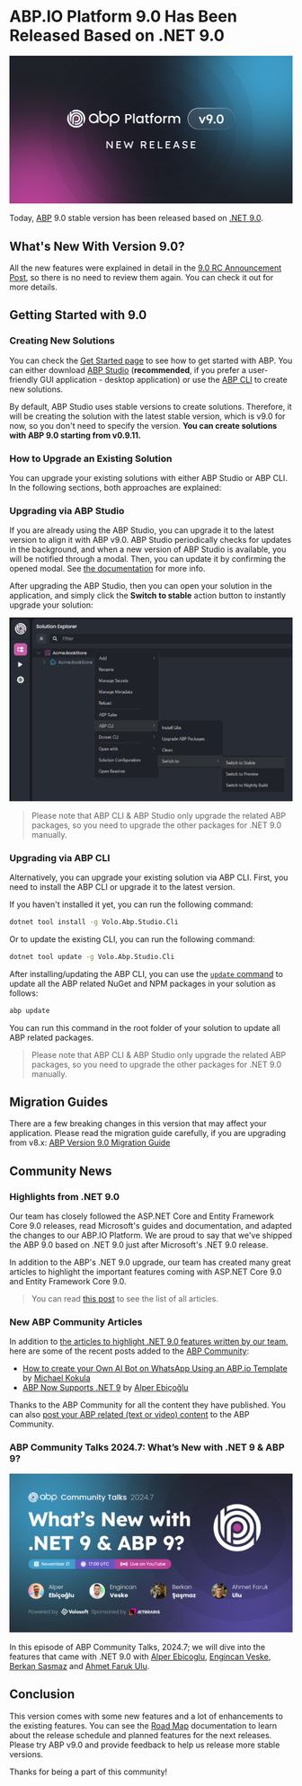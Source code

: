# ABP.IO Platform 9.0 Has Been Released Based on .NET 9.0

![](cover-image.png)

Today, [ABP](https://abp.io/) 9.0 stable version has been released based on [.NET 9.0](https://dotnet.microsoft.com/en-us/download/dotnet/9.0).

## What's New With Version 9.0?

All the new features were explained in detail in the [9.0 RC Announcement Post](https://abp.io/blog/announcing-abp-9-0-release-candidate), so there is no need to review them again. You can check it out for more details. 

## Getting Started with 9.0

### Creating New Solutions

You can check the [Get Started page](https://abp.io/get-started) to see how to get started with ABP. You can either download [ABP Studio](https://abp.io/get-started#abp-studio-tab) (**recommended**, if you prefer a user-friendly GUI application - desktop application) or use the [ABP CLI](https://abp.io/docs/latest/cli) to create new solutions.

By default, ABP Studio uses stable versions to create solutions. Therefore, it will be creating the solution with the latest stable version, which is v9.0 for now, so you don't need to specify the version. **You can create solutions with ABP 9.0 starting from v0.9.11.**

### How to Upgrade an Existing Solution

You can upgrade your existing solutions with either ABP Studio or ABP CLI. In the following sections, both approaches are explained:

### Upgrading via ABP Studio

If you are already using the ABP Studio, you can upgrade it to the latest version to align it with ABP v9.0. ABP Studio periodically checks for updates in the background, and when a new version of ABP Studio is available, you will be notified through a modal. Then, you can update it by confirming the opened modal. See [the documentation](https://abp.io/docs/latest/studio/installation#upgrading) for more info.

After upgrading the ABP Studio, then you can open your solution in the application, and simply click the **Switch to stable** action button to instantly upgrade your solution:

![](switch-to-stable.png)

> Please note that ABP CLI & ABP Studio only upgrade the related ABP packages, so you need to upgrade the other packages for .NET 9.0 manually. 

### Upgrading via ABP CLI

Alternatively, you can upgrade your existing solution via ABP CLI. First, you need to install the ABP CLI or upgrade it to the latest version.

If you haven't installed it yet, you can run the following command:

```bash
dotnet tool install -g Volo.Abp.Studio.Cli
```

Or to update the existing CLI, you can run the following command:

```bash
dotnet tool update -g Volo.Abp.Studio.Cli
```

After installing/updating the ABP CLI, you can use the [`update` command](https://abp.io/docs/latest/CLI#update) to update all the ABP related NuGet and NPM packages in your solution as follows:

```bash
abp update
```

You can run this command in the root folder of your solution to update all ABP related packages.

> Please note that ABP CLI & ABP Studio only upgrade the related ABP packages, so you need to upgrade the other packages for .NET 9.0 manually. 

## Migration Guides

There are a few breaking changes in this version that may affect your application. Please read the migration guide carefully, if you are upgrading from v8.x: [ABP Version 9.0 Migration Guide](https://abp.io/docs/9.0/release-info/migration-guides/abp-9-0)

## Community News

### Highlights from .NET 9.0

Our team has closely followed the ASP.NET Core and Entity Framework Core 9.0 releases, read Microsoft's guides and documentation, and adapted the changes to our ABP.IO Platform. We are proud to say that we've shipped the ABP 9.0 based on .NET 9.0 just after Microsoft's .NET 9.0 release.

In addition to the ABP's .NET 9.0 upgrade, our team has created many great articles to highlight the important features coming with ASP.NET Core 9.0 and Entity Framework Core 9.0.

> You can read [this post](https://volosoft.com/blog/Highlights-for-ASP-NET-Entity-Framework-Core-NET-9-0) to see the list of all articles.

### New ABP Community Articles

In addition to [the articles to highlight .NET 9.0 features written by our team](https://volosoft.com/blog/Highlights-for-ASP-NET-Entity-Framework-Core-NET-9-0), here are some of the recent posts added to the [ABP Community](https://abp.io/community):

* [How to create your Own AI Bot on WhatsApp Using an ABP.io Template](https://abp.io/community/articles/how-to-create-your-own-ai-bot-on-whatsapp-using-the-abp-framework-c6jgvt9c) by [Michael Kokula](https://abp.io/community/members/Michal_Kokula)
* [ABP Now Supports .NET 9](https://abp.io/community/articles/abp-now-supports-.net-9-zpkznc4f) by [Alper Ebiçoğlu](https://x.com/alperebicoglu)

Thanks to the ABP Community for all the content they have published. You can also [post your ABP related (text or video) content](https://abp.io/community/posts/submit) to the ABP Community.

### ABP Community Talks 2024.7: What’s New with .NET 9 & ABP 9?

![](community-talks.png)

In this episode of ABP Community Talks, 2024.7; we will dive into the features that came with .NET 9.0 with [Alper Ebicoglu](https://github.com/ebicoglu), [Engincan Veske](https://github.com/EngincanV), [Berkan Sasmaz](https://github.com/berkansasmaz) and [Ahmet Faruk Ulu](https://github.com/ahmetfarukulu).

## Conclusion

This version comes with some new features and a lot of enhancements to the existing features. You can see the [Road Map](https://docs.abp.io/en/abp/9.0/Road-Map) documentation to learn about the release schedule and planned features for the next releases. Please try ABP v9.0 and provide feedback to help us release more stable versions.

Thanks for being a part of this community!
